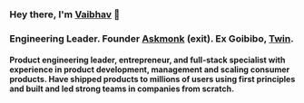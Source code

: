 ### Hey there, I'm <a href="https://vaibhavmagon.github.io">Vaibhav</a> 👋


### Engineering Leader. Founder <a href="https://askmonk.ml">Askmonk</a> (exit). Ex Goibibo, <a href="https://in.twinhealth.com">Twin</a>.</h3>

#### Product engineering leader, entrepreneur, and full-stack specialist with experience in product development, management and scaling consumer products. Have shipped products to millions of users using first principles and built and led strong teams in companies from scratch.


<!--<div>
  
  ![vaibhavmagon's github stats](https://github-readme-stats.vercel.app/api?username=vaibhavmagon&show_icons=true&theme=dracula)
</div>-->

<!--
<p align="left">
    <a href="https://www.linkedin.com/in/vaibhavmagon/" target="_blank"><img align="center" src="https://cdn.jsdelivr.net/npm/simple-icons@3.0.1/icons/linkedin.svg" alt="vaibhavmagon" height="30" width="30" /></a>
  
  <a href="https://stackoverflow.com/users/5184225/vaibhav-magon" target="_blank"><img align="center" src="https://cdn.jsdelivr.net/npm/simple-icons@3.0.1/icons/stackoverflow.svg" alt="vaibhavmagon" height="30" width="30" /></a>
  
  <a href="https://vaibhavmagon.ml" target="_blank"><img align="center" src="https://cdn.jsdelivr.net/npm/simple-icons@3.0.1/icons/semanticweb.svg" alt="vaibhavmagon" height="30" width="30" /></a>
    
</p>

**vaibhavmagon/vaibhavmagon** is a ✨ _special_ ✨ repository because its `README.md` (this file) appears on your GitHub profile.

Here are some ideas to get you started:

- 🔭 I’m currently working on ...
- 🌱 I’m currently learning ...
- 👯 I’m looking to collaborate on ...
- 🤔 I’m looking for help with ...
- 💬 Ask me about ...
- 📫 How to reach me: ...
- 😄 Pronouns: ...
- ⚡ Fun fact: ...
-->

